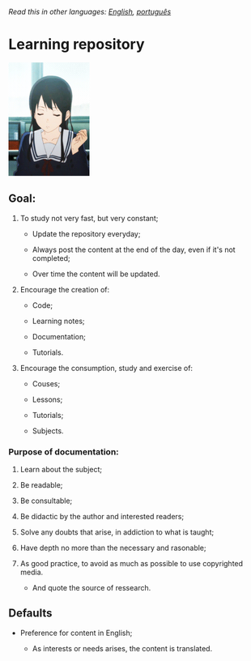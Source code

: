 *Read this in other languages: [English](readme.md), [português](readme.pt.md)*

# Learning repository

![](amazing-selfish.gif)

## Goal:

1. To study not very fast, but very constant;
   
   - Update the repository everyday;
   
   - Always post the content at the end of the day, even if it's not completed;
   
   - Over time the content will be updated.

2. Encourage the creation of:
   
   * Code;
   
   * Learning notes;
   
   * Documentation;
   
   * Tutorials.

3. Encourage the consumption, study and exercise of:
   
   * Couses;
   
   * Lessons;
   
   * Tutorials;
   
   * Subjects.

### Purpose of documentation:

1. Learn about the subject;

2. Be readable;

3. Be consultable;

4. Be didactic by the author and interested readers;

5. Solve any doubts that arise, in addiction to what is taught;

6. Have depth no more than the necessary and rasonable;

7. As good practice, to avoid as much as possible to use copyrighted media.
   
   * And quote the source of ressearch.

## Defaults

- Preference for content in English;
  
  - As interests or needs arises, the content is translated.
